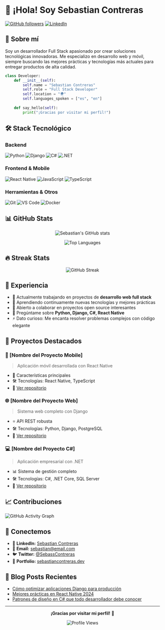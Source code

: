 # 👋 ¡Hola! Soy Sebastian Contreras

[![GitHub followers](https://img.shields.io/github/followers/SebassContreras?label=Follow&style=social)](https://github.com/SebassContreras)
[![LinkedIn](https://img.shields.io/badge/-LinkedIn-blue?style=flat-square&logo=linkedin&logoColor=white&link=https://linkedin.com/in/tu-perfil/)](https://linkedin.com/in/tu-perfil/)

## 🚀 Sobre mí

Soy un desarrollador Full Stack apasionado por crear soluciones tecnológicas innovadoras. Me especializo en desarrollo web y móvil, siempre buscando las mejores prácticas y tecnologías más actuales para entregar productos de alta calidad.

```python
class Developer:
    def __init__(self):
        self.name = "Sebastian Contreras"
        self.role = "Full Stack Developer"
        self.location = "🌍"
        self.languages_spoken = ["es", "en"]
    
    def say_hello(self):
        print("¡Gracias por visitar mi perfil!")
```

## 🛠️ Stack Tecnológico

### Backend
![Python](https://img.shields.io/badge/-Python-3776AB?style=flat-square&logo=python&logoColor=white)
![Django](https://img.shields.io/badge/-Django-092E20?style=flat-square&logo=django&logoColor=white)
![C#](https://img.shields.io/badge/-C%23-239120?style=flat-square&logo=c-sharp&logoColor=white)
![.NET](https://img.shields.io/badge/-.NET-512BD4?style=flat-square&logo=dotnet&logoColor=white)

### Frontend & Mobile
![React Native](https://img.shields.io/badge/-React%20Native-61DAFB?style=flat-square&logo=react&logoColor=black)
![JavaScript](https://img.shields.io/badge/-JavaScript-F7DF1E?style=flat-square&logo=javascript&logoColor=black)
![TypeScript](https://img.shields.io/badge/-TypeScript-3178C6?style=flat-square&logo=typescript&logoColor=white)

### Herramientas & Otros
![Git](https://img.shields.io/badge/-Git-F05032?style=flat-square&logo=git&logoColor=white)
![VS Code](https://img.shields.io/badge/-VS%20Code-007ACC?style=flat-square&logo=visual-studio-code&logoColor=white)
![Docker](https://img.shields.io/badge/-Docker-2496ED?style=flat-square&logo=docker&logoColor=white)

## 📊 GitHub Stats

<div align="center">
  
![Sebastian's GitHub stats](https://github-readme-stats.vercel.app/api?username=SebassContreras&show_icons=true&theme=radical&hide_border=true)

![Top Languages](https://github-readme-stats.vercel.app/api/top-langs/?username=SebassContreras&layout=compact&theme=radical&hide_border=true)

</div>

## 🔥 Streak Stats

<div align="center">

![GitHub Streak](https://github-readme-streak-stats.herokuapp.com/?user=SebassContreras&theme=radical&hide_border=true)

</div>

## 💼 Experiencia

- 🔭 Actualmente trabajando en proyectos de **desarrollo web full stack**
- 🌱 Aprendiendo continuamente nuevas tecnologías y mejores prácticas
- 👯 Abierto a colaborar en proyectos open source interesantes
- 💬 Pregúntame sobre **Python, Django, C#, React Native**
- ⚡ Dato curioso: Me encanta resolver problemas complejos con código elegante

## 🎯 Proyectos Destacados

### 📱 [Nombre del Proyecto Mobile]
> Aplicación móvil desarrollada con React Native
- 🚀 Características principales
- 🛠️ Tecnologías: React Native, TypeScript
- 🔗 [Ver repositorio](https://github.com/SebassContreras/proyecto)

### 🌐 [Nombre del Proyecto Web]
> Sistema web completo con Django
- ⭐ API REST robusta
- 🛠️ Tecnologías: Python, Django, PostgreSQL
- 🔗 [Ver repositorio](https://github.com/SebassContreras/proyecto-web)

### 💻 [Nombre del Proyecto C#]
> Aplicación empresarial con .NET
- 📊 Sistema de gestión completo
- 🛠️ Tecnologías: C#, .NET Core, SQL Server
- 🔗 [Ver repositorio](https://github.com/SebassContreras/proyecto-csharp)

## 📈 Contribuciones

![GitHub Activity Graph](https://github-readme-activity-graph.vercel.app/graph?username=SebassContreras&theme=react-dark&hide_border=true)

## 🤝 Conectemos

- 💼 **LinkedIn:** [Sebastian Contreras](https://linkedin.com/in/tu-perfil/)
- 📧 **Email:** sebastian@email.com
- 🐦 **Twitter:** [@SebassContreras](https://twitter.com/tu-usuario)
- 📱 **Portfolio:** [sebastiancontreras.dev](https://tu-portfolio.com)

## 📝 Blog Posts Recientes

<!-- BLOG-POST-LIST:START -->
- [Cómo optimizar aplicaciones Django para producción](https://tu-blog.com/post1)
- [Mejores prácticas en React Native 2024](https://tu-blog.com/post2)
- [Patrones de diseño en C# que todo desarrollador debe conocer](https://tu-blog.com/post3)
<!-- BLOG-POST-LIST:END -->

---

<div align="center">

**¡Gracias por visitar mi perfil!** 🚀

![Profile Views](https://komarev.com/ghpvc/?username=SebassContreras&color=blueviolet&style=flat-square&label=Visitantes)

</div>
